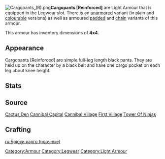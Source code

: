 ![](Cargopants_(R).png "Cargopants_(R).png")**Cargopants
\[Reinforced\]** are Light Armour that is equipped in the Legwear slot.
There is an [unarmored](Cargopants.md "wikilink") variant (in plain and
[colourable](Cargopants_(colored).md "wikilink") versions) as well as
armoured [padded](Cargopants_(padded).md "wikilink") and
[chain](Cargopants_(sneaky_chain).md "wikilink") variants of this armour.

This armour has inventory dimensions of **4x4**.

## Appearance

Cargopants \[Reinforced\] are simple full-leg length black pants. They
are held up on the character by a black belt and have one cargo pocket
on each leg about knee height.

## Stats

## Source

[Cactus Den](Cactus_Den.md "wikilink")
[Cannibal Capital](Cannibal_Capital.md "wikilink")
[Cannibal Village](Cannibal_Village.md "wikilink")
[First Village](First_Village.md "wikilink")
[Tower Of Ninjas](Tower_Of_Ninjas.md "wikilink")

## Crafting



[ru:Брюки карго (прочные)](ru:Брюки_карго_(прочные) "wikilink")

[Category:Armour](Category:Armour "wikilink")
[Category:Legwear](Category:Legwear "wikilink") [Category:Light
Armour](Category:Light_Armour "wikilink")